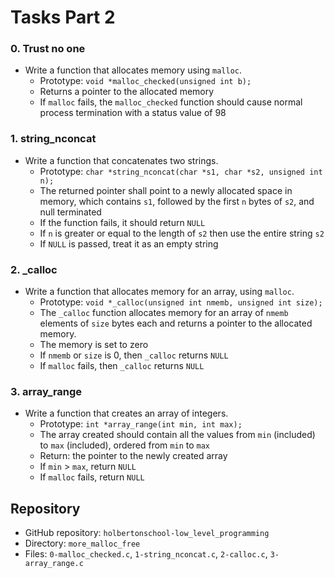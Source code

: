 # Tasks Part 2

### 0. Trust no one
- Write a function that allocates memory using `malloc`.
	- Prototype: `void *malloc_checked(unsigned int b);`
	- Returns a pointer to the allocated memory
	- If `malloc` fails, the `malloc_checked` function should cause normal process termination with a status value of 98

### 1. string_nconcat
- Write a function that concatenates two strings.
	- Prototype: `char *string_nconcat(char *s1, char *s2, unsigned int n);`
	- The returned pointer shall point to a newly allocated space in memory, which contains `s1`, followed by the first `n` bytes of `s2`, and null terminated
	- If the function fails, it should return `NULL`
	- If `n` is greater or equal to the length of `s2` then use the entire string `s2`
	- If `NULL` is passed, treat it as an empty string

### 2. _calloc
- Write a function that allocates memory for an array, using `malloc`.
	- Prototype: `void *_calloc(unsigned int nmemb, unsigned int size);`
	- The `_calloc` function allocates memory for an array of `nmemb` elements of `size` bytes each and returns a pointer to the allocated memory.
	- The memory is set to zero
	- If `nmemb` or `size` is 0, then `_calloc` returns `NULL`
	- If `malloc` fails, then `_calloc` returns `NULL`

### 3. array_range
- Write a function that creates an array of integers.
	- Prototype: `int *array_range(int min, int max);`
	- The array created should contain all the values from `min` (included) to `max` (included), ordered from `min` to `max`
	- Return: the pointer to the newly created array
	- If `min` > `max`, return `NULL`
	- If `malloc` fails, return `NULL`

## Repository
- GitHub repository: `holbertonschool-low_level_programming`
- Directory: `more_malloc_free`
- Files: `0-malloc_checked.c`, `1-string_nconcat.c`, `2-calloc.c`, `3-array_range.c`
